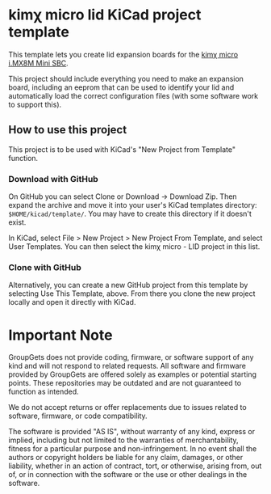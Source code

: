 # kimχ micro lid KiCad project template

This template lets you create lid expansion boards for the [kimχ micro i.MX8M Mini SBC](https://labs.groupgets.com/kimchi-micro).

This project should include everything you need to make an expansion board, including an eeprom
that can be used to identify your lid and automatically load the correct configuration files (with
some software work to support this).

## How to use this project

This project is to be used with KiCad's "New Project from Template" function.

### Download with GitHub

On GitHub you can select Clone or Download -> Download Zip. Then expand the archive and move it into your user's KiCad templates directory: `$HOME/kicad/template/`. You may have to create this directory if it doesn't exist.

In KiCad, select File > New Project > New Project From Template, and select User Templates. You can then select the kimχ micro - LID project in this list.

### Clone with GitHub

Alternatively, you can create a new GitHub project from this template by selecting Use This Template, above. From there you clone the new project locally and open it directly with KiCad.

Important Note
============
GroupGets does not provide coding, firmware, or software support of any kind and will not respond to related requests. All software and firmware provided by GroupGets are offered solely as examples or potential starting points. These repositories may be outdated and are not guaranteed to function as intended.

We do not accept returns or offer replacements due to issues related to software, firmware, or code compatibility.

The software is provided "AS IS", without warranty of any kind, express or implied, including but not limited to the warranties of merchantability, fitness for a particular purpose and non-infringement. In no event shall the authors or copyright holders be liable for any claim, damages, or other liability, whether in an action of contract, tort, or otherwise, arising from, out of, or in connection with the software or the use or other dealings in the software.
